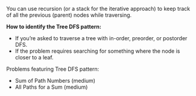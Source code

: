 You can use recursion (or a stack for the iterative approach) to keep track of all the previous (parent) nodes while traversing.

**How to identify the Tree DFS pattern:** 

- If you’re asked to traverse a tree with in-order, preorder, or postorder DFS.
- If the problem requires searching for something where the node is closer to a leaf.

Problems featuring Tree DFS pattern:  
- Sum of Path Numbers (medium)
- All Paths for a Sum (medium)

<br/>
